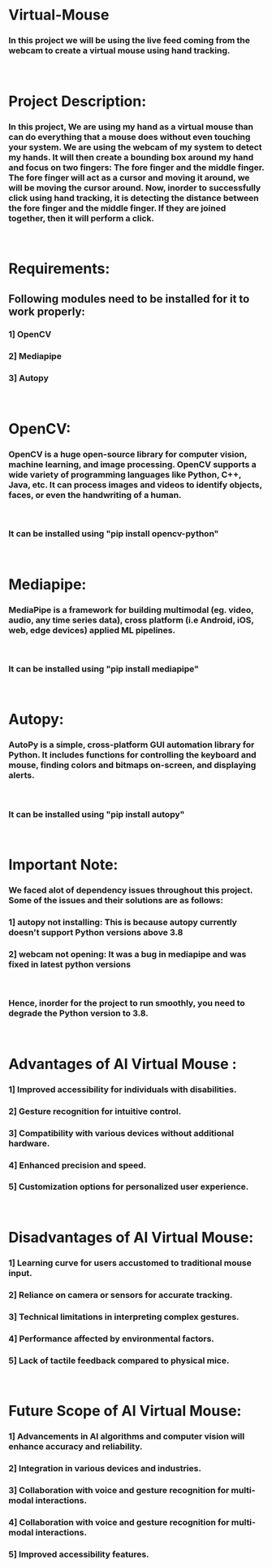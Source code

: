 # Virtual-Mouse
### In this project we will be using the live feed coming from the webcam to create a virtual mouse using hand tracking.
<br>

# Project Description:

### In this project, We are using my hand as a virtual mouse than can do everything that a mouse does without even touching your system. We are using the webcam of my system to detect my hands. It will then create a bounding box around my hand and focus on two fingers: The fore finger and the middle finger. The fore finger will act as a cursor and moving it around, we will be moving the cursor around. Now, inorder to successfully click using hand tracking, it is detecting the distance between the fore finger and the middle finger. If they are joined together, then it will perform a click.

<br>

# Requirements:

## Following modules need to be installed for it to work properly:

### 1] OpenCV
### 2] Mediapipe
### 3] Autopy
<br>

# OpenCV:
### OpenCV is a huge open-source library for computer vision, machine learning, and image processing. OpenCV supports a wide variety of programming languages like Python, C++, Java, etc. It can process images and videos to identify objects, faces, or even the handwriting of a human.
<br>

### It can be installed using "pip install opencv-python"
<br>

# Mediapipe:
### MediaPipe is a framework for building multimodal (eg. video, audio, any time series data), cross platform (i.e Android, iOS, web, edge devices) applied ML pipelines.
<br>

### It can be installed using "pip install mediapipe"
<br>

# Autopy:
### AutoPy is a simple, cross-platform GUI automation library for Python. It includes functions for controlling the keyboard and mouse, finding colors and bitmaps on-screen, and displaying alerts.
<br>

### It can be installed using "pip install autopy"

<br>

# Important Note:

### We faced alot of dependency issues throughout this project. Some of the issues and their solutions are as follows:

### 1] autopy not installing: This is because autopy currently doesn't support Python versions above 3.8
### 2] webcam not opening: It was a bug in mediapipe and was fixed in latest python versions
<br>

### Hence, inorder for the project to run smoothly, you need to degrade the Python version to 3.8.
<br>

# Advantages of AI Virtual Mouse :
### 1] Improved accessibility for individuals with disabilities.
### 2] Gesture recognition for intuitive control.
### 3] Compatibility with various devices without additional hardware.
### 4] Enhanced precision and speed.
### 5] Customization options for personalized user experience.
<br>

# Disadvantages of AI Virtual Mouse:

### 1] Learning curve for users accustomed to traditional mouse input.
### 2] Reliance on camera or sensors for accurate tracking.
### 3] Technical limitations in interpreting complex gestures.
### 4] Performance affected by environmental factors.
### 5] Lack of tactile feedback compared to physical mice.

<br>

# Future Scope of AI Virtual Mouse:

### 1] Advancements in AI algorithms and computer vision will enhance accuracy and reliability.
### 2] Integration in various devices and industries.
### 3] Collaboration with voice and gesture recognition for multi-modal interactions.
### 4] Collaboration with voice and gesture recognition for multi-modal interactions.
### 5] Improved accessibility features.
